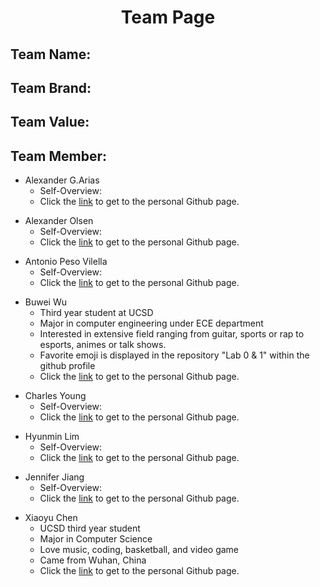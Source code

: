 <h1 align="center"> Team Page </h1>

<h2>Team Name:</h2>

<h2>Team Brand:</h2>

<h2>Team Value:</h2>

<h2>Team Member:</h2>

<div>

- Alexander G.Arias  
  - Self-Overview:  
  - Click the [link](https://github.com/MathElderGod) to get to the personal Github page. 

</div>

<div>

- Alexander Olsen  
  - Self-Overview:  
  - Click the [link](https://github.com/aolsen07) to get to the personal Github page. 

</div>

<div>

- Antonio Peso Vilella  
  - Self-Overview:  
  - Click the [link](https://github.com/apesovilella) to get to the personal Github page. 
  
</div>

<div>

- Buwei Wu    
  - Third year student at UCSD
  - Major in computer engineering under ECE department
  - Interested in extensive field ranging from guitar, sports or rap to esports, animes or talk shows.
  - Favorite emoji is displayed in the repository "Lab 0 & 1" within the github profile
  - Click the [link](https://github.com/Yr-Nemsis) to get to the personal Github page. 

</div>

<div>

- Charles Young      
  - Self-Overview:  
  - Click the [link](https://github.com/agctute) to get to the personal Github page. 

</div>

<div>

- Hyunmin Lim      
  - Self-Overview:  
  - Click the [link](https://github.com/hm10000) to get to the personal Github page. 

</div>

<div>

- Jennifer Jiang        
  - Self-Overview:  
  - Click the [link](https://github.com/jennifer-jiang) to get to the personal Github page. 

</div>

<div>

- Xiaoyu Chen        
  - UCSD third year student
  - Major in Computer Science
  - Love music, coding, basketball, and video game
  - Came from Wuhan, China  
  - Click the [link](https://github.com/kevinchen772) to get to the personal Github page. 

</div>










